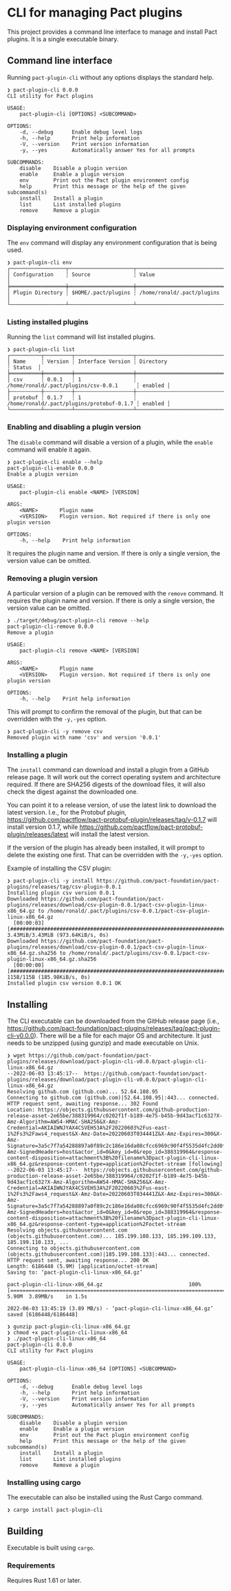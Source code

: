 # CLI for managing Pact plugins

This project provides a command line interface to manage and install Pact plugins. It is a single executable binary.

## Command line interface

Running `pact-plugin-cli` without any options displays the standard help.

```console
❯ pact-plugin-cli 0.0.0
CLI utility for Pact plugins

USAGE:
    pact-plugin-cli [OPTIONS] <SUBCOMMAND>

OPTIONS:
    -d, --debug      Enable debug level logs
    -h, --help       Print help information
    -V, --version    Print version information
    -y, --yes        Automatically answer Yes for all prompts

SUBCOMMANDS:
    disable    Disable a plugin version
    enable     Enable a plugin version
    env        Print out the Pact plugin environment config
    help       Print this message or the help of the given subcommand(s)
    install    Install a plugin
    list       List installed plugins
    remove     Remove a plugin
```

### Displaying environment configuration

The `env` command will display any environment configuration that is being used.

```console
❯ pact-plugin-cli env
┌──────────────────┬─────────────────────┬────────────────────────────┐
│ Configuration    ┆ Source              ┆ Value                      │
╞══════════════════╪═════════════════════╪════════════════════════════╡
│ Plugin Directory ┆ $HOME/.pact/plugins ┆ /home/ronald/.pact/plugins │
└──────────────────┴─────────────────────┴────────────────────────────┘
```

### Listing installed plugins

Running the `list` command will list installed plugins.

```console
❯ pact-plugin-cli list
┌──────────┬─────────┬───────────────────┬───────────────────────────────────────────┬─────────┐
│ Name     ┆ Version ┆ Interface Version ┆ Directory                                 ┆ Status  │
╞══════════╪═════════╪═══════════════════╪═══════════════════════════════════════════╪═════════╡
│ csv      ┆ 0.0.1   ┆ 1                 ┆ /home/ronald/.pact/plugins/csv-0.0.1      ┆ enabled │
├╌╌╌╌╌╌╌╌╌╌┼╌╌╌╌╌╌╌╌╌┼╌╌╌╌╌╌╌╌╌╌╌╌╌╌╌╌╌╌╌┼╌╌╌╌╌╌╌╌╌╌╌╌╌╌╌╌╌╌╌╌╌╌╌╌╌╌╌╌╌╌╌╌╌╌╌╌╌╌╌╌╌╌╌┼╌╌╌╌╌╌╌╌╌┤
│ protobuf ┆ 0.1.7   ┆ 1                 ┆ /home/ronald/.pact/plugins/protobuf-0.1.7 ┆ enabled │
└──────────┴─────────┴───────────────────┴───────────────────────────────────────────┴─────────┘
```

### Enabling and disabling a plugin version

The `disable` command will disable a version of a plugin, while the `enable` command will enable it again.

```console
❯ pact-plugin-cli enable --help
pact-plugin-cli-enable 0.0.0
Enable a plugin version

USAGE:
    pact-plugin-cli enable <NAME> [VERSION]

ARGS:
    <NAME>       Plugin name
    <VERSION>    Plugin version. Not required if there is only one plugin version

OPTIONS:
    -h, --help    Print help information

```

It requires the plugin name and version. If there is only a single version, the version value can be omitted.

### Removing a plugin version

A particular version of a plugin can be removed with the `remove` command. It requires the plugin name and version. 
If there is only a single version, the version value can be omitted.

```console
❯ ./target/debug/pact-plugin-cli remove --help
pact-plugin-cli-remove 0.0.0
Remove a plugin

USAGE:
    pact-plugin-cli remove <NAME> [VERSION]

ARGS:
    <NAME>       Plugin name
    <VERSION>    Plugin version. Not required if there is only one plugin version

OPTIONS:
    -h, --help    Print help information
```

This will prompt to confirm the removal of the plugin, but that can be overridden with the `-y,-yes` option.

```console
❯ pact-plugin-cli -y remove csv
Removed plugin with name 'csv' and version '0.0.1'
```

### Installing a plugin

The `install` command can download and install a plugin from a GitHub release page. It will work out the correct
operating system and architecture required. If there are SHA256 digests of the download files, it will also check the digest
against the downloaded one.

You can point it to a release version, of use the latest link to download the latest version. I.e., for the Protobuf plugin,
https://github.com/pactflow/pact-protobuf-plugin/releases/tag/v-0.1.7 will install version 0.1.7, while
https://github.com/pactflow/pact-protobuf-plugin/releases/latest will install the latest version.

If the version of the plugin has already been installed, it will prompt to delete the existing one first. That can be
overridden with the `-y,-yes` option.

Example of installing the CSV plugin:

```console
❯ pact-plugin-cli -y install https://github.com/pact-foundation/pact-plugins/releases/tag/csv-plugin-0.0.1
Installing plugin csv version 0.0.1
Downloaded https://github.com/pact-foundation/pact-plugins/releases/download/csv-plugin-0.0.1/pact-csv-plugin-linux-x86_64.gz to /home/ronald/.pact/plugins/csv-0.0.1/pact-csv-plugin-linux-x86_64.gz
  [00:00:03] [#######################################################################################################################################################################] 3.43MiB/3.43MiB (973.64KiB/s, 0s)
Downloaded https://github.com/pact-foundation/pact-plugins/releases/download/csv-plugin-0.0.1/pact-csv-plugin-linux-x86_64.gz.sha256 to /home/ronald/.pact/plugins/csv-0.0.1/pact-csv-plugin-linux-x86_64.gz.sha256
  [00:00:00] [#############################################################################################################################################################################] 115B/115B (185.98KiB/s, 0s)
Installed plugin csv version 0.0.1 OK
```

## Installing

The CLI executable can be downloaded from the GitHub release page (i.e., https://github.com/pact-foundation/pact-plugins/releases/tag/pact-plugin-cli-v0.0.0).
There will be a file for each major OS and architecture. It just needs to be unzipped (using gunzip) and made executable on Unix.

```console
❯ wget https://github.com/pact-foundation/pact-plugins/releases/download/pact-plugin-cli-v0.0.0/pact-plugin-cli-linux-x86_64.gz
--2022-06-03 13:45:17--  https://github.com/pact-foundation/pact-plugins/releases/download/pact-plugin-cli-v0.0.0/pact-plugin-cli-linux-x86_64.gz
Resolving github.com (github.com)... 52.64.108.95
Connecting to github.com (github.com)|52.64.108.95|:443... connected.
HTTP request sent, awaiting response... 302 Found
Location: https://objects.githubusercontent.com/github-production-release-asset-2e65be/388319964/c0202f1f-b189-4e75-b45b-9d43acf1c632?X-Amz-Algorithm=AWS4-HMAC-SHA256&X-Amz-Credential=AKIAIWNJYAX4CSVEH53A%2F20220603%2Fus-east-1%2Fs3%2Faws4_request&X-Amz-Date=20220603T034441Z&X-Amz-Expires=300&X-Amz-Signature=3a5c7f7a54288897a0f89c2c186e16da08cfcc6969c90f4f5535d4fc2dd0f68a&X-Amz-SignedHeaders=host&actor_id=0&key_id=0&repo_id=388319964&response-content-disposition=attachment%3B%20filename%3Dpact-plugin-cli-linux-x86_64.gz&response-content-type=application%2Foctet-stream [following]
--2022-06-03 13:45:17--  https://objects.githubusercontent.com/github-production-release-asset-2e65be/388319964/c0202f1f-b189-4e75-b45b-9d43acf1c632?X-Amz-Algorithm=AWS4-HMAC-SHA256&X-Amz-Credential=AKIAIWNJYAX4CSVEH53A%2F20220603%2Fus-east-1%2Fs3%2Faws4_request&X-Amz-Date=20220603T034441Z&X-Amz-Expires=300&X-Amz-Signature=3a5c7f7a54288897a0f89c2c186e16da08cfcc6969c90f4f5535d4fc2dd0f68a&X-Amz-SignedHeaders=host&actor_id=0&key_id=0&repo_id=388319964&response-content-disposition=attachment%3B%20filename%3Dpact-plugin-cli-linux-x86_64.gz&response-content-type=application%2Foctet-stream
Resolving objects.githubusercontent.com (objects.githubusercontent.com)... 185.199.108.133, 185.199.109.133, 185.199.110.133, ...
Connecting to objects.githubusercontent.com (objects.githubusercontent.com)|185.199.108.133|:443... connected.
HTTP request sent, awaiting response... 200 OK
Length: 6186448 (5.9M) [application/octet-stream]
Saving to: ‘pact-plugin-cli-linux-x86_64.gz’

pact-plugin-cli-linux-x86_64.gz                            100%[=======================================================================================================================================>]   5.90M  3.89MB/s    in 1.5s    

2022-06-03 13:45:19 (3.89 MB/s) - ‘pact-plugin-cli-linux-x86_64.gz’ saved [6186448/6186448]

❯ gunzip pact-plugin-cli-linux-x86_64.gz
❯ chmod +x pact-plugin-cli-linux-x86_64  
❯ ./pact-plugin-cli-linux-x86_64 
pact-plugin-cli 0.0.0
CLI utility for Pact plugins

USAGE:
    pact-plugin-cli-linux-x86_64 [OPTIONS] <SUBCOMMAND>

OPTIONS:
    -d, --debug      Enable debug level logs
    -h, --help       Print help information
    -V, --version    Print version information
    -y, --yes        Automatically answer Yes for all prompts

SUBCOMMANDS:
    disable    Disable a plugin version
    enable     Enable a plugin version
    env        Print out the Pact plugin environment config
    help       Print this message or the help of the given subcommand(s)
    install    Install a plugin
    list       List installed plugins
    remove     Remove a plugin
```

### Installing using cargo

The executable can also be installed using the Rust Cargo command.

```console
❯ cargo install pact-plugin-cli
```

## Building

Executable is built using `cargo`.

### Requirements

Requires Rust 1.61 or later.
